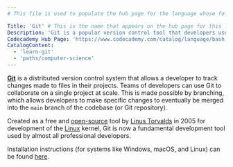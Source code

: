 ```yaml
---
# This file is used to populate the hub page for the language whose folder it's in. Be sure to create a new version if you create a folder for a new language!

Title: 'Git' # This is the name that appears on the hub page for this language. Pay attention to capitalization and punctuation!
Description: 'Git is a popular version control tool that developers use to collaborate, share, and save all relevant versions of their work to avoid it being lost.'
Codecademy Hub Page: 'https://www.codecademy.com/catalog/language/bash' # If codecademy.com doesn't have a hub page for this language, that's okay too. You can leave this field as `null`
CatalogContent:
  - 'learn-git'
  - 'paths/computer-science'
---
```


[**Git**](https://git-scm.com) is a distributed version control system that allows a developer to track changes made to files in their projects. Teams of developers can use Git to collaborate on a single project at scale. This is made possible by branching, which allows developers to make specific changes to eventually be merged into the `main` branch of the codebase (or Git repository).

Created as a free and [open-source](https://www.codecademy.com/resources/docs/open-source) tool by [Linus Torvalds](https://www.codecademy.com/resources/docs/general/linus-torvalds) in 2005 for development of the [Linux](https://www.codecademy.com/resources/docs/open-source/linux) kernel, Git is now a fundamental development tool used by almost all professional developers.

Installation instructions (for systems like Windows, macOS, and Linux) can be found [here](https://git-scm.com/book/en/v2/Getting-Started-Installing-Git).
